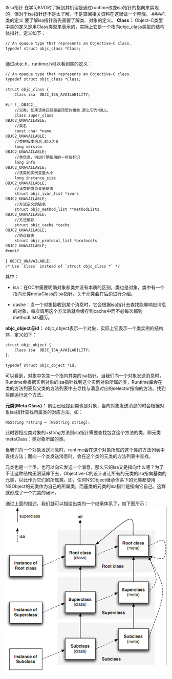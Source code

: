 #isa指针
在学习KVO时了解到其机理是通过runtime改变isa指针的指向来实现的，但对于isa指针还不是太了解，于是查阅相关资料在这里做一个整理。
####1.类的定义
要了解isa指针首先需要了解类、对象的定义。
**Class：**
Object-C类型中类的定义是用Class类型来表示的，实际上它是一个指向objc_class类型的结构体指针，定义如下：
```objc
// An opaque type that represents an Objective-C class.
typedef struct objc_class *Class;


```
通过objc.h、runtime.h可以看到类的定义：
```objc
// An opaque type that represents an Objective-C class.
typedef struct objc_class *Class;

struct objc_class {
    Class isa  OBJC_ISA_AVAILABILITY;

#if !__OBJC2__
    //父类，如果该类已经是最顶层的根类,那么它为NULL。
    Class super_class                                        OBJC2_UNAVAILABLE;
    //类名
    const char *name                                         OBJC2_UNAVAILABLE;
    //类的版本信息,默认为0
    long version                                             OBJC2_UNAVAILABLE;
    //类信息，供运行期使用的一些位标识
    long info                                                OBJC2_UNAVAILABLE;
    //该类的实例变量大小
    long instance_size                                       OBJC2_UNAVAILABLE;
    //该类的成员变量链表
    struct objc_ivar_list *ivars                             OBJC2_UNAVAILABLE;
    //方法定义的链表
    struct objc_method_list **methodLists                    OBJC2_UNAVAILABLE;
    //方法缓存
    struct objc_cache *cache                                 OBJC2_UNAVAILABLE;
    //协议链表
    struct objc_protocol_list *protocols                     OBJC2_UNAVAILABLE;
#endif

} OBJC2_UNAVAILABLE;
/* Use `Class` instead of `struct objc_class *` */

```
其中：
- isa：在OC中需要明确对象和类并没有本质的区别，类也是对象，类中有一个指向元类metaClass的isa指针，关于元类会在后边进行介绍。

- cashe：当一个对象接收到某个消息时，它会根据isa指针去查找能够响应消息的对象，每次调用这个方法后就会缓存到cache中而不必每次都到methodLists遍历。

**objc_object与id：**
objc_object表示一个对象，实际上它表示一个类实例的结构体，定义如下：
```objc
struct objc_object {
    Class isa  OBJC_ISA_AVAILABILITY;
};

typedef struct objc_object *id;
```
可以看到，对象中包含一个指向其类的isa指针。当我们向一个对象发送消息时，Runtime会根据实例对象的isa指针找到这个实例对象所属的类，Runtime库会在类的方法列表及父类的方法列表中去寻找与消息对应的selector指向的方法。找到后即运行这个方法。

**元类(Meta Class)：**
前面已经提到类也是对象，当向对象发送消息的时会根据对象isa指针查找所属类的对应方法，如：
```objc
NSString *string = [NSString string];
```
此时要相应类对象的+string方法则isa指针需要查找包含这个方法的类，即元类metaClass：类对象所属的类。

当我们向一个对象发送消息时，runtime会在这个对象所属的这个类的方法列表中查找方法；而向一个类发送消息时，会在这个类的元类的方法列表中查找。

元类也是一个类，也可以向它发送一个消息，那么它的isa又是指向什么呢？为了不让这种结构无限延伸下去，Objective-C的设计者让所有的元类的isa指向基类的元类，以此作为它们的所属类。即，任何NSObject继承体系下的元类都使用NSObject的元类作为自己的所属类，而基类的元类的isa指针是指向它自己。这样就形成了一个完美的闭环。

通过上面的描述，我们就可以描绘出类的一个继承体系了，如下图所示：
![](/assets/pic6-1.png)



